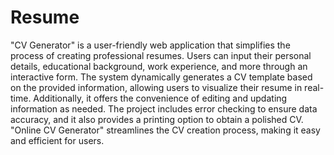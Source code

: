 # Resume
"CV Generator" is a user-friendly web application that simplifies the process of creating professional resumes.
 Users can input their personal details, educational background, work experience, and more through an interactive form.
 The system dynamically generates a CV template based on the provided information, allowing users to visualize their resume in real-time.
 Additionally, it offers the convenience of editing and updating information as needed.
 The project includes error checking to ensure data accuracy, and it also provides a printing option to obtain a polished CV. "Online CV Generator" streamlines the CV creation process, making it easy and efficient for users.
